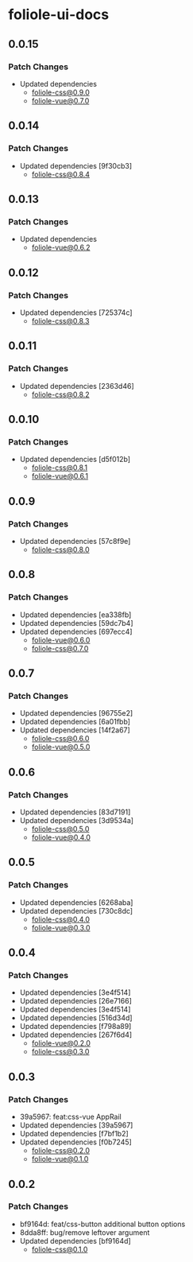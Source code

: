 # foliole-ui-docs

## 0.0.15

### Patch Changes

- Updated dependencies
  - foliole-css@0.9.0
  - foliole-vue@0.7.0

## 0.0.14

### Patch Changes

- Updated dependencies [9f30cb3]
  - foliole-css@0.8.4

## 0.0.13

### Patch Changes

- Updated dependencies
  - foliole-vue@0.6.2

## 0.0.12

### Patch Changes

- Updated dependencies [725374c]
  - foliole-css@0.8.3

## 0.0.11

### Patch Changes

- Updated dependencies [2363d46]
  - foliole-css@0.8.2

## 0.0.10

### Patch Changes

- Updated dependencies [d5f012b]
  - foliole-css@0.8.1
  - foliole-vue@0.6.1

## 0.0.9

### Patch Changes

- Updated dependencies [57c8f9e]
  - foliole-css@0.8.0

## 0.0.8

### Patch Changes

- Updated dependencies [ea338fb]
- Updated dependencies [59dc7b4]
- Updated dependencies [697ecc4]
  - foliole-vue@0.6.0
  - foliole-css@0.7.0

## 0.0.7

### Patch Changes

- Updated dependencies [96755e2]
- Updated dependencies [6a01fbb]
- Updated dependencies [14f2a67]
  - foliole-css@0.6.0
  - foliole-vue@0.5.0

## 0.0.6

### Patch Changes

- Updated dependencies [83d7191]
- Updated dependencies [3d9534a]
  - foliole-css@0.5.0
  - foliole-vue@0.4.0

## 0.0.5

### Patch Changes

- Updated dependencies [6268aba]
- Updated dependencies [730c8dc]
  - foliole-css@0.4.0
  - foliole-vue@0.3.0

## 0.0.4

### Patch Changes

- Updated dependencies [3e4f514]
- Updated dependencies [26e7166]
- Updated dependencies [3e4f514]
- Updated dependencies [516d34d]
- Updated dependencies [f798a89]
- Updated dependencies [267f6d4]
  - foliole-vue@0.2.0
  - foliole-css@0.3.0

## 0.0.3

### Patch Changes

- 39a5967: feat:css-vue AppRail
- Updated dependencies [39a5967]
- Updated dependencies [f7bf1b2]
- Updated dependencies [f0b7245]
  - foliole-css@0.2.0
  - foliole-vue@0.1.0

## 0.0.2

### Patch Changes

- bf9164d: feat/css-button additional button options
- 8dda8ff: bug/remove leftover argument
- Updated dependencies [bf9164d]
  - foliole-css@0.1.0
